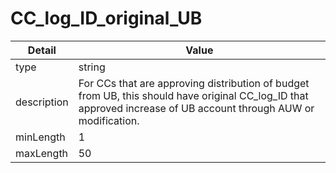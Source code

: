 # CC_log_ID_original_UB
| Detail | Value |
| ------ | ----- |
| type | string |
| description | For CCs that are approving distribution of budget from UB, this should have original CC_log_ID that approved increase of UB account through AUW or modification. |
| minLength | 1 |
| maxLength | 50 |
